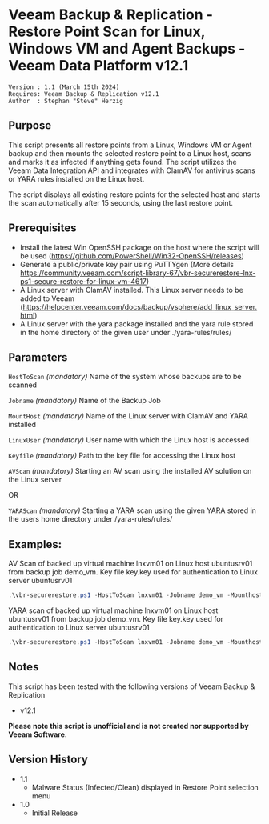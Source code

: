 # Veeam Backup & Replication - Restore Point Scan for Linux, Windows VM and Agent Backups - Veeam Data Platform v12.1 

~~~~
Version : 1.1 (March 15th 2024)
Requires: Veeam Backup & Replication v12.1
Author  : Stephan "Steve" Herzig
~~~~

## Purpose

This script presents all restore points from a Linux, Windows VM or Agent backup and then mounts the selected restore point to a Linux host, scans and marks it as infected if anything gets found. The script utilizes the Veeam Data Integration API and integrates with ClamAV for antivirus scans or YARA rules installed on the Linux host. 

The script displays all existing restore points for the selected host and starts the scan automatically after 15 seconds, using the last restore point.

## Prerequisites

- Install the latest Win OpenSSH package on the host where the script will be used (https://github.com/PowerShell/Win32-OpenSSH/releases)
- Generate a public/private key pair using PuTTYgen (More details https://community.veeam.com/script-library-67/vbr-securerestore-lnx-ps1-secure-restore-for-linux-vm-4617)
- A Linux server with ClamAV installed. This Linux server needs to be added to Veeam (https://helpcenter.veeam.com/docs/backup/vsphere/add_linux_server.html)
- A Linux server with the yara package installed and the yara rule stored in the home directory of the given user under ./yara-rules/rules/

## Parameters
 
  `HostToScan`
_(mandatory)_ Name of the system whose backups are to be scanned

  `Jobname`
_(mandatory)_ Name of the Backup Job

  `MountHost`
_(mandatory)_ Name of the Linux server with ClamAV and YARA installed

  `LinuxUser`
_(mandatory)_ User name with which the Linux host is accessed

  `Keyfile`
_(mandatory)_ Path to the key file for accessing the Linux host

  `AVScan`
_(mandatory)_ Starting an AV scan using the installed AV solution on the Linux server

OR

  `YARAScan`
_(mandatory)_ Starting a YARA scan using the given YARA stored in the users home directory under /yara-rules/rules/


## Examples: 
AV Scan of backed up virtual machine lnxvm01 on Linux host ubuntusrv01 from backup job demo_vm. Key file key.key used for authentication to Linux server ubuntusrv01
```Powershell
.\vbr-securerestore.ps1 -HostToScan lnxvm01 -Jobname demo_vm -Mounthost ubuntusrv01 -LinuxUser administrator  -Keyfile .\opensshkey.key -AVScan 
```

YARA scan of backed up virtual machine lnxvm01 on Linux host ubuntusrv01 from backup job demo_vm. Key file key.key used for authentication to Linux server ubuntusrv01
```Powershell
.\vbr-securerestore.ps1 -HostToScan lnxvm01 -Jobname demo_vm -Mounthost ubuntusrv01 -LinuxUser administrator  -Keyfile .\opensshkey.key -YARAScan 
```

## Notes

This script has been tested with the following versions of Veeam Backup & Replication
- v12.1

**Please note this script is unofficial and is not created nor supported by Veeam Software.**


## Version History
* 1.1
   * Malware Status (Infected/Clean) displayed in Restore Point selection menu 
* 1.0
   * Initial Release
